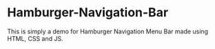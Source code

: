 # Hamburger-Navigation-Bar
This is simply a demo for Hamburger Navigation Menu Bar made using HTML, CSS and JS.
